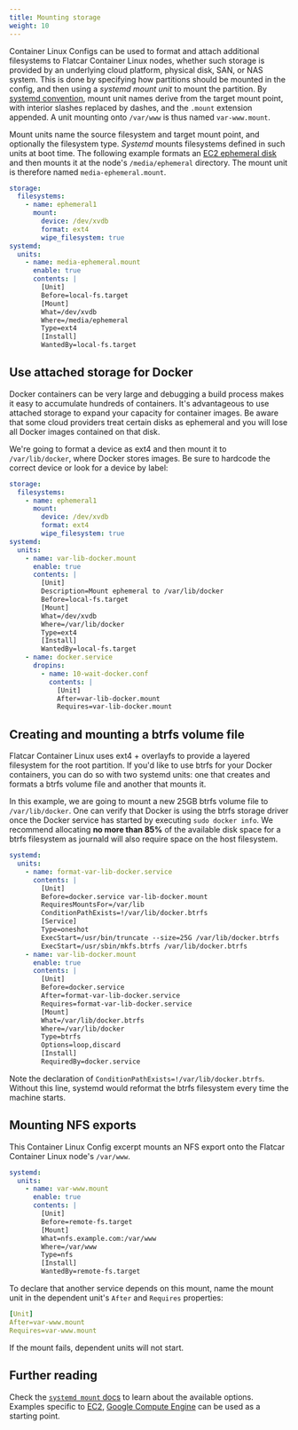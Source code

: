 ```yaml
---
title: Mounting storage
weight: 10
---
```


Container Linux Configs can be used to format and attach additional filesystems to Flatcar Container Linux nodes, whether such storage is provided by an underlying cloud platform, physical disk, SAN, or NAS system. This is done by specifying how partitions should be mounted in the config, and then using a _systemd mount unit_ to mount the partition. By [systemd convention](http://www.freedesktop.org/software/systemd/man/systemd.mount.html), mount unit names derive from the target mount point, with interior slashes replaced by dashes, and the `.mount` extension appended. A unit mounting onto `/var/www` is thus named `var-www.mount`.


Mount units name the source filesystem and target mount point, and optionally the filesystem type. *Systemd* mounts filesystems defined in such units at boot time. The following example formats an [EC2 ephemeral disk](booting-on-ec2#instance-storage) and then mounts it at the node's `/media/ephemeral` directory. The mount unit is therefore named `media-ephemeral.mount`.

```yaml
storage:
  filesystems:
    - name: ephemeral1
      mount:
        device: /dev/xvdb
        format: ext4
        wipe_filesystem: true
systemd:
  units:
    - name: media-ephemeral.mount
      enable: true
      contents: |
        [Unit]
        Before=local-fs.target
        [Mount]
        What=/dev/xvdb
        Where=/media/ephemeral
        Type=ext4
        [Install]
        WantedBy=local-fs.target
```

## Use attached storage for Docker

Docker containers can be very large and debugging a build process makes it easy to accumulate hundreds of containers. It's advantageous to use attached storage to expand your capacity for container images. Be aware that some cloud providers treat certain disks as ephemeral and you will lose all Docker images contained on that disk.

We're going to format a device as ext4 and then mount it to `/var/lib/docker`, where Docker stores images. Be sure to hardcode the correct device or look for a device by label:

```yaml
storage:
  filesystems:
    - name: ephemeral1
      mount:
        device: /dev/xvdb
        format: ext4
        wipe_filesystem: true
systemd:
  units:
    - name: var-lib-docker.mount
      enable: true
      contents: |
        [Unit]
        Description=Mount ephemeral to /var/lib/docker
        Before=local-fs.target
        [Mount]
        What=/dev/xvdb
        Where=/var/lib/docker
        Type=ext4
        [Install]
        WantedBy=local-fs.target
    - name: docker.service
      dropins:
        - name: 10-wait-docker.conf
          contents: |
            [Unit]
            After=var-lib-docker.mount
            Requires=var-lib-docker.mount
```

## Creating and mounting a btrfs volume file

Flatcar Container Linux uses ext4 + overlayfs to provide a layered filesystem for the root partition. If you'd like to use btrfs for your Docker containers, you can do so with two systemd units: one that creates and formats a btrfs volume file and another that mounts it.

In this example, we are going to mount a new 25GB btrfs volume file to `/var/lib/docker`. One can verify that Docker is using the btrfs storage driver once the Docker service has started by executing `sudo docker info`. We recommend allocating **no more than 85%** of the available disk space for a btrfs filesystem as journald will also require space on the host filesystem.

```yaml
systemd:
  units:
    - name: format-var-lib-docker.service
      contents: |
        [Unit]
        Before=docker.service var-lib-docker.mount
        RequiresMountsFor=/var/lib
        ConditionPathExists=!/var/lib/docker.btrfs
        [Service]
        Type=oneshot
        ExecStart=/usr/bin/truncate --size=25G /var/lib/docker.btrfs
        ExecStart=/usr/sbin/mkfs.btrfs /var/lib/docker.btrfs
    - name: var-lib-docker.mount
      enable: true
      contents: |
        [Unit]
        Before=docker.service
        After=format-var-lib-docker.service
        Requires=format-var-lib-docker.service
        [Mount]
        What=/var/lib/docker.btrfs
        Where=/var/lib/docker
        Type=btrfs
        Options=loop,discard
        [Install]
        RequiredBy=docker.service
```

Note the declaration of `ConditionPathExists=!/var/lib/docker.btrfs`. Without this line, systemd would reformat the btrfs filesystem every time the machine starts.

## Mounting NFS exports

This Container Linux Config excerpt mounts an NFS export onto the Flatcar Container Linux node's `/var/www`.

```yaml
systemd:
  units:
    - name: var-www.mount
      enable: true
      contents: |
        [Unit]
        Before=remote-fs.target
        [Mount]
        What=nfs.example.com:/var/www
        Where=/var/www
        Type=nfs
        [Install]
        WantedBy=remote-fs.target
```

To declare that another service depends on this mount, name the mount unit in the dependent unit's `After` and `Requires` properties:

```yaml
[Unit]
After=var-www.mount
Requires=var-www.mount
```

If the mount fails, dependent units will not start.

## Further reading

Check the [`systemd mount` docs](http://www.freedesktop.org/software/systemd/man/systemd.mount.html) to learn about the available options. Examples specific to [EC2](booting-on-ec2#instance-storage), [Google Compute Engine](booting-on-google-compute-engine#additional-storage) can be used as a starting point.
